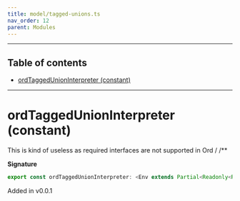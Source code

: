 ```yaml
---
title: model/tagged-unions.ts
nav_order: 12
parent: Modules
---
```


---

<h2 class="text-delta">Table of contents</h2>

- [ordTaggedUnionInterpreter (constant)](#ordtaggedunioninterpreter-constant)

---

# ordTaggedUnionInterpreter (constant)

This is kind of useless as required interfaces are not supported in Ord
/
/\*\*

**Signature**

```ts
export const ordTaggedUnionInterpreter: <Env extends Partial<Readonly<Record<"OrdURI", any>>>>() => ModelAlgebraTaggedUnions<"OrdURI", Env> = ...
```

Added in v0.0.1
